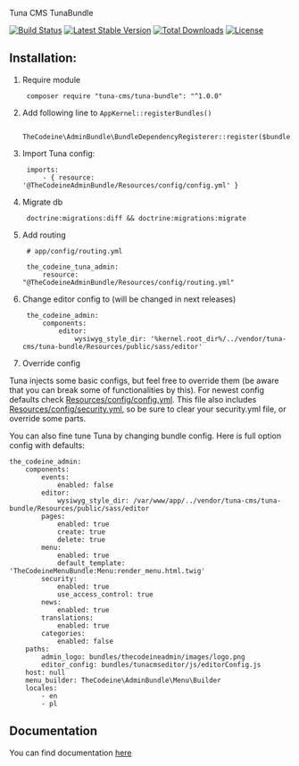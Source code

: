 Tuna CMS TunaBundle

[![Build Status](https://travis-ci.org/Tuna-CMS/tuna-bundle.svg?branch=master)](https://travis-ci.org/Tuna-CMS/tuna-bundle)
[![Latest Stable Version](https://poser.pugx.org/tuna-cms/tuna-bundle/v/stable)](https://packagist.org/packages/tuna-cms/tuna-bundle)
[![Total Downloads](https://poser.pugx.org/tuna-cms/tuna-bundle/downloads)](https://packagist.org/packages/tuna-cms/tuna-bundle)
[![License](https://poser.pugx.org/tuna-cms/tuna-bundle/license)](https://packagist.org/packages/tuna-cms/tuna-bundle)

## Installation:
1. Require module

        composer require "tuna-cms/tuna-bundle": "^1.0.0"

2. Add following line to `AppKernel::registerBundles()`

        TheCodeine\AdminBundle\BundleDependencyRegisterer::register($bundles);

3. Import Tuna config:

        imports:
            - { resource: '@TheCodeineAdminBundle/Resources/config/config.yml' }

4. Migrate db

        doctrine:migrations:diff && doctrine:migrations:migrate

5. Add routing

        # app/config/routing.yml

        the_codeine_tuna_admin:
            resource: "@TheCodeineAdminBundle/Resources/config/routing.yml"

6. Change editor config to (will be changed in next releases)

        the_codeine_admin:
            components:
                editor:
                    wysiwyg_style_dir: '%kernel.root_dir%/../vendor/tuna-cms/tuna-bundle/Resources/public/sass/editor'

7. Override config

Tuna injects some basic configs, but feel free to override them (be aware that you can break some of functionalities by this).
For newest config defaults check [Resources/config/config.yml](Resources/config/config.yml). This file also includes
[Resources/config/security.yml](Resources/config/security.yml), so be sure to clear your security.yml file, or override some parts.

You can also fine tune Tuna by changing bundle config.
Here is full option config with defaults:

    the_codeine_admin:
        components:
            events:
                enabled: false
            editor:
                wysiwyg_style_dir: /var/www/app/../vendor/tuna-cms/tuna-bundle/Resources/public/sass/editor
            pages:
                enabled: true
                create: true
                delete: true
            menu:
                enabled: true
                default_template: 'TheCodeineMenuBundle:Menu:render_menu.html.twig'
            security:
                enabled: true
                use_access_control: true
            news:
                enabled: true
            translations:
                enabled: true
            categories:
                enabled: false
        paths:
            admin_logo: bundles/thecodeineadmin/images/logo.png
            editor_config: bundles/tunacmseditor/js/editorConfig.js
        host: null
        menu_builder: TheCodeine\AdminBundle\Menu\Builder
        locales:
            - en
            - pl


## Documentation

You can find documentation [here](docs/index.md)
